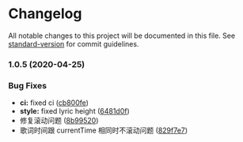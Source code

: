 # Changelog

All notable changes to this project will be documented in this file. See [standard-version](https://github.com/conventional-changelog/standard-version) for commit guidelines.

### 1.0.5 (2020-04-25)


### Bug Fixes

* **ci:** fixed ci ([cb800fe](https://github.com/sluggishpj/vue-lyric-scroll/commit/cb800fea9db354967856520d37e7604668af5df9))
* **style:** fixed lyric height ([6481d0f](https://github.com/sluggishpj/vue-lyric-scroll/commit/6481d0f900cbbac569e93daa30f38a5a8b702296))
* 修复滚动问题 ([8b99520](https://github.com/sluggishpj/vue-lyric-scroll/commit/8b99520a6ddcefad01fd3cec903965bef61b0624))
* 歌词时间跟 currentTime 相同时不滚动问题 ([829f7e7](https://github.com/sluggishpj/vue-lyric-scroll/commit/829f7e7553369800b6d8d6df8f0dc8b45c4fd855))
